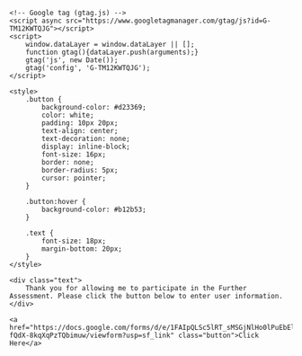 <html lang="en">
<head>
    <meta charset="UTF-8">
    <meta name="viewport" content="width=device-width, initial-scale=1.0">
    <title>Your Page Title</title>
    
    <!-- Google tag (gtag.js) -->
    <script async src="https://www.googletagmanager.com/gtag/js?id=G-TM12KWTQJG"></script>
    <script>
        window.dataLayer = window.dataLayer || [];
        function gtag(){dataLayer.push(arguments);}
        gtag('js', new Date());
        gtag('config', 'G-TM12KWTQJG');
    </script>

    <style>
        .button {
            background-color: #d23369;
            color: white;
            padding: 10px 20px;
            text-align: center;
            text-decoration: none;
            display: inline-block;
            font-size: 16px;
            border: none;
            border-radius: 5px;
            cursor: pointer;
        }
        
        .button:hover {
            background-color: #b12b53;
        }

        .text {
            font-size: 18px;
            margin-bottom: 20px;
        }
    </style>
</head>
<body>

    <div class="text">
        Thank you for allowing me to participate in the Further Assessment. Please click the button below to enter user information.
    </div>

    <a href="https://docs.google.com/forms/d/e/1FAIpQLSc5lRT_sMSGjNlHo0lPuEbElm9YxO-fQdX-8kqXqPzTQbimuw/viewform?usp=sf_link" class="button">Click Here</a>

</body>
</html>
